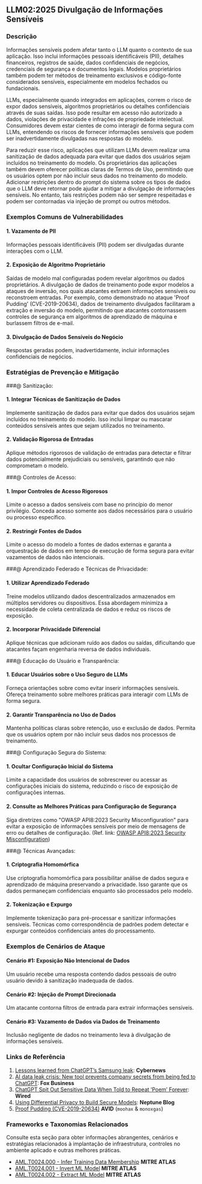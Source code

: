 ## LLM02:2025 Divulgação de Informações  Sensíveis

### Descrição

Informações sensíveis podem afetar tanto o LLM quanto o contexto de sua aplicação. Isso inclui informações pessoais identificáveis (PII), detalhes financeiros, registros de saúde, dados confidenciais de negócios, credenciais de segurança e documentos legais. Modelos proprietários também podem ter métodos de treinamento exclusivos e código-fonte considerados sensíveis, especialmente em modelos fechados ou fundacionais.

LLMs, especialmente quando integrados em aplicações, correm o risco de expor dados sensíveis, algoritmos proprietários ou detalhes confidenciais através de suas saídas. Isso pode resultar em acesso não autorizado a dados, violações de privacidade e infrações de propriedade intelectual. Consumidores devem estar cientes de como interagir de forma segura com LLMs, entendendo os riscos de fornecer informações sensíveis que podem ser inadvertidamente divulgadas nas respostas do modelo.

Para reduzir esse risco, aplicações que utilizam LLMs devem realizar uma sanitização de dados adequada para evitar que dados dos usuários sejam incluídos no treinamento do modelo. Os proprietários das aplicações também devem oferecer políticas claras de Termos de Uso, permitindo que os usuários optem por não incluir seus dados no treinamento do modelo. Adicionar restrições dentro do prompt do sistema sobre os tipos de dados que o LLM deve retornar pode ajudar a mitigar a divulgação de informações sensíveis. No entanto, tais restrições podem não ser sempre respeitadas e podem ser contornadas via injeção de prompt ou outros métodos.

### Exemplos Comuns de Vulnerabilidades

#### 1. Vazamento de PII
  Informações pessoais identificáveis (PII) podem ser divulgadas durante interações com o LLM.
#### 2. Exposição de Algoritmo Proprietário
  Saídas de modelo mal configuradas podem revelar algoritmos ou dados proprietários. A divulgação de dados de treinamento pode expor modelos a ataques de inversão, nos quais atacantes extraem informações sensíveis ou reconstroem entradas. Por exemplo, como demonstrado no ataque 'Proof Pudding' (CVE-2019-20634), dados de treinamento divulgados facilitaram a extração e inversão do modelo, permitindo que atacantes contornassem controles de segurança em algoritmos de aprendizado de máquina e burlassem filtros de e-mail.
#### 3. Divulgação de Dados Sensíveis do Negócio
  Respostas geradas podem, inadvertidamente, incluir informações confidenciais de negócios.

### Estratégias de Prevenção e Mitigação

###@ Sanitização:

#### 1. Integrar Técnicas de Sanitização de Dados
  Implemente sanitização de dados para evitar que dados dos usuários sejam incluídos no treinamento do modelo. Isso inclui limpar ou mascarar conteúdos sensíveis antes que sejam utilizados no treinamento.
#### 2. Validação Rigorosa de Entradas
  Aplique métodos rigorosos de validação de entradas para detectar e filtrar dados potencialmente prejudiciais ou sensíveis, garantindo que não comprometam o modelo.

###@ Controles de Acesso:

#### 1. Impor Controles de Acesso Rigorosos
  Limite o acesso a dados sensíveis com base no princípio do menor privilégio. Conceda acesso somente aos dados necessários para o usuário ou processo específico.
#### 2. Restringir Fontes de Dados
  Limite o acesso do modelo a fontes de dados externas e garanta a orquestração de dados em tempo de execução de forma segura para evitar vazamentos de dados não intencionais.

###@ Aprendizado Federado e Técnicas de Privacidade:

#### 1. Utilizar Aprendizado Federado
  Treine modelos utilizando dados descentralizados armazenados em múltiplos servidores ou dispositivos. Essa abordagem minimiza a necessidade de coleta centralizada de dados e reduz os riscos de exposição.
#### 2. Incorporar Privacidade Diferencial
  Aplique técnicas que adicionam ruído aos dados ou saídas, dificultando que atacantes façam engenharia reversa de dados individuais.

###@ Educação do Usuário e Transparência:

#### 1. Educar Usuários sobre o Uso Seguro de LLMs
  Forneça orientações sobre como evitar inserir informações sensíveis. Ofereça treinamento sobre melhores práticas para interagir com LLMs de forma segura.
#### 2. Garantir Transparência no Uso de Dados
  Mantenha políticas claras sobre retenção, uso e exclusão de dados. Permita que os usuários optem por não incluir seus dados nos processos de treinamento.

###@ Configuração Segura do Sistema:

#### 1. Ocultar Configuração Inicial do Sistema
  Limite a capacidade dos usuários de sobrescrever ou acessar as configurações iniciais do sistema, reduzindo o risco de exposição de configurações internas.
#### 2. Consulte as Melhores Práticas para Configuração de Segurança
  Siga diretrizes como "OWASP API8:2023 Security Misconfiguration" para evitar a exposição de informações sensíveis por meio de mensagens de erro ou detalhes de configuração.
  (Ref. link: [OWASP API8:2023 Security Misconfiguration](https://owasp.org/API-Security/editions/2023/en/0xa8-security-misconfiguration/))

###@ Técnicas Avançadas:

#### 1. Criptografia Homomórfica
  Use criptografia homomórfica para possibilitar análise de dados segura e aprendizado de máquina preservando a privacidade. Isso garante que os dados permaneçam confidenciais enquanto são processados pelo modelo.
#### 2. Tokenização e Expurgo
  Implemente tokenização para pré-processar e sanitizar informações sensíveis. Técnicas como correspondência de padrões podem detectar e expurgar conteúdos confidenciais antes do processamento.

### Exemplos de Cenários de Ataque

#### Cenário #1: Exposição Não Intencional de Dados
  Um usuário recebe uma resposta contendo dados pessoais de outro usuário devido à sanitização inadequada de dados.
#### Cenário #2: Injeção de Prompt Direcionada
  Um atacante contorna filtros de entrada para extrair informações sensíveis.
#### Cenário #3: Vazamento de Dados via Dados de Treinamento
  Inclusão negligente de dados no treinamento leva à divulgação de informações sensíveis.

### Links de Referência

1. [Lessons learned from ChatGPT’s Samsung leak](https://cybernews.com/security/chatgpt-samsung-leak-explained-lessons/): **Cybernews**
2. [AI data leak crisis: New tool prevents company secrets from being fed to ChatGPT](https://www.foxbusiness.com/politics/ai-data-leak-crisis-prevent-company-secrets-chatgpt): **Fox Business**
3. [ChatGPT Spit Out Sensitive Data When Told to Repeat ‘Poem’ Forever](https://www.wired.com/story/chatgpt-poem-forever-security-roundup/): **Wired**
4. [Using Differential Privacy to Build Secure Models](https://neptune.ai/blog/using-differential-privacy-to-build-secure-models-tools-methods-best-practices): **Neptune Blog**
5. [Proof Pudding (CVE-2019-20634)](https://avidml.org/database/avid-2023-v009/) **AVID** (`moohax` & `monoxgas`)

### Frameworks e Taxonomias Relacionados

Consulte esta seção para obter informações abrangentes, cenários e estratégias relacionados à implantação de infraestrutura, controles no ambiente aplicado e outras melhores práticas.

- [AML.T0024.000 - Infer Training Data Membership](https://atlas.mitre.org/techniques/AML.T0024.000) **MITRE ATLAS**
- [AML.T0024.001 - Invert ML Model](https://atlas.mitre.org/techniques/AML.T0024.001) **MITRE ATLAS**
- [AML.T0024.002 - Extract ML Model](https://atlas.mitre.org/techniques/AML.T0024.002) **MITRE ATLAS**
